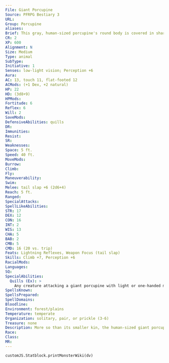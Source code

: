 ```yaml
---
File: Giant Porcupine
Source: PFRPG Bestiary 3
URL: 
Group: Porcupine
aliases: 
Brief: This gray, human-sized porcupine's round body is covered in sharp, striped quills.
CR: 2
XP: 600
Alignment: N
Size: Medium
Type: animal
SubType: 
Initiative: 1
Senses: low-light vision; Perception +6
Aura: 
AC: 13, touch 11, flat-footed 12
ACMods: (+1 Dex, +2 natural)
HP: 22
HD: (3d8+9)
HPMods: 
Fortitude: 6
Reflex: 6
Will: 2
SaveMods: 
DefensiveAbilities: quills
DR: 
Immunities: 
Resist: 
SR: 
Weaknesses: 
Space: 5 ft.
Speed: 40 ft.
MoveMods: 
Burrow: 
Climb: 
Fly: 
Maneuverability: 
Swim: 
Melee: tail slap +6 (2d6+4)
Reach: 5 ft.
Ranged: 
SpecialAttacks: 
SpellLikeAbilities: 
STR: 17
DEX: 12
CON: 16
INT: 2
WIS: 13
CHA: 5
BAB: 2
CMB: 5
CMD: 16 (20 vs. trip)
Feats: Lightning Reflexes, Weapon Focus (tail slap)
Skills: Climb +7, Perception +6
RacialMods: 
Languages: 
SQ: 
SpecialAbilities:
  Quills (Ex): >
    Any creature attacking a giant porcupine with light or one-handed melee weapons, natural weapons, or an unarmed strike takes 1d3 points of piercing damage. A creature that grapples a giant porcupine takes 2d4 points of piercing damage each round it does so.
SpellsKnown: 
SpellsPrepared: 
SpellDomains: 
Bloodline: 
Environment: forest/plains
Temperature: temperate
Organization: solitary, pair, or prickle (3-6)
Treasure: none
Description: More so than its smaller kin, the human-sized giant porcupine is a foul-tempered creature that is just as content chewing on carrion as on living creatures. Worse, giant porcupines are notorious in their almost foolhardy bravery, and have been known to attack creatures much larger than their own size. This unexpected aggression, when combined with their tangle of spearlike quills, makes the giant porcupine a dangerous foe.
Race: 
Class: 
MR: 
---
```

```dataviewjs
customJS.Statblock.printMonsterWiki(dv)
```
